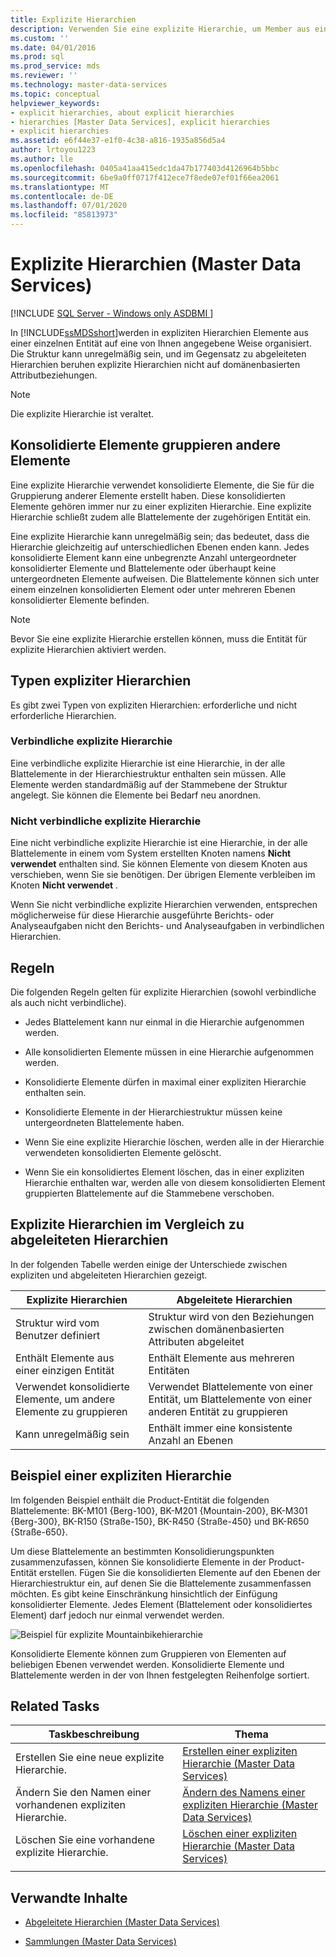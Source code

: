 ```yaml
---
title: Explizite Hierarchien
description: Verwenden Sie eine explizite Hierarchie, um Member aus einer Master Data Services Entität beliebig zu organisieren, anstatt auf domänenbasierten Attribut Beziehungen zu basieren.
ms.custom: ''
ms.date: 04/01/2016
ms.prod: sql
ms.prod_service: mds
ms.reviewer: ''
ms.technology: master-data-services
ms.topic: conceptual
helpviewer_keywords:
- explicit hierarchies, about explicit hierarchies
- hierarchies [Master Data Services], explicit hierarchies
- explicit hierarchies
ms.assetid: e6f44e37-e1f0-4c38-a816-1935a856d5a4
author: lrtoyou1223
ms.author: lle
ms.openlocfilehash: 0405a41aa415edc1da47b177403d4126964b5bbc
ms.sourcegitcommit: 6be9a0ff0717f412ece7f8ede07ef01f66ea2061
ms.translationtype: MT
ms.contentlocale: de-DE
ms.lasthandoff: 07/01/2020
ms.locfileid: "85813973"
---
```

# <a name="explicit-hierarchies-master-data-services"></a>Explizite Hierarchien (Master Data Services)

[!INCLUDE [SQL Server - Windows only ASDBMI  ](../includes/applies-to-version/sql-windows-only-asdbmi.md)]

  In [!INCLUDE[ssMDSshort](../includes/ssmdsshort-md.md)]werden in expliziten Hierarchien Elemente aus einer einzelnen Entität auf eine von Ihnen angegebene Weise organisiert. Die Struktur kann unregelmäßig sein, und im Gegensatz zu abgeleiteten Hierarchien beruhen explizite Hierarchien nicht auf domänenbasierten Attributbeziehungen.  
  
> [!NOTE]  
>  Die explizite Hierarchie ist veraltet.  
  
## <a name="consolidated-members-group-other-members"></a>Konsolidierte Elemente gruppieren andere Elemente  
 Eine explizite Hierarchie verwendet konsolidierte Elemente, die Sie für die Gruppierung anderer Elemente erstellt haben. Diese konsolidierten Elemente gehören immer nur zu einer expliziten Hierarchie. Eine explizite Hierarchie schließt zudem alle Blattelemente der zugehörigen Entität ein.  
  
 Eine explizite Hierarchie kann unregelmäßig sein; das bedeutet, dass die Hierarchie gleichzeitig auf unterschiedlichen Ebenen enden kann. Jedes konsolidierte Element kann eine unbegrenzte Anzahl untergeordneter konsolidierter Elemente und Blattelemente oder überhaupt keine untergeordneten Elemente aufweisen. Die Blattelemente können sich unter einem einzelnen konsolidierten Element oder unter mehreren Ebenen konsolidierter Elemente befinden.  
  
> [!NOTE]  
>  Bevor Sie eine explizite Hierarchie erstellen können, muss die Entität für explizite Hierarchien aktiviert werden.  
  
## <a name="types-of-explicit-hierarchies"></a>Typen expliziter Hierarchien  
 Es gibt zwei Typen von expliziten Hierarchien: erforderliche und nicht erforderliche Hierarchien.  
  
### <a name="mandatory-explicit-hierarchy"></a>Verbindliche explizite Hierarchie  
 Eine verbindliche explizite Hierarchie ist eine Hierarchie, in der alle Blattelemente in der Hierarchiestruktur enthalten sein müssen. Alle Elemente werden standardmäßig auf der Stammebene der Struktur angelegt. Sie können die Elemente bei Bedarf neu anordnen.  
  
### <a name="non-mandatory-explicit-hierarchy"></a>Nicht verbindliche explizite Hierarchie  
 Eine nicht verbindliche explizite Hierarchie ist eine Hierarchie, in der alle Blattelemente in einem vom System erstellten Knoten namens **Nicht verwendet** enthalten sind. Sie können Elemente von diesem Knoten aus verschieben, wenn Sie sie benötigen. Der übrigen Elemente verbleiben im Knoten **Nicht verwendet** .  
  
 Wenn Sie nicht verbindliche explizite Hierarchien verwenden, entsprechen möglicherweise für diese Hierarchie ausgeführte Berichts- oder Analyseaufgaben nicht den Berichts- und Analyseaufgaben in verbindlichen Hierarchien.  
  
## <a name="rules"></a>Regeln  
 Die folgenden Regeln gelten für explizite Hierarchien (sowohl verbindliche als auch nicht verbindliche).  
  
-   Jedes Blattelement kann nur einmal in die Hierarchie aufgenommen werden.  
  
-   Alle konsolidierten Elemente müssen in eine Hierarchie aufgenommen werden.  
  
-   Konsolidierte Elemente dürfen in maximal einer expliziten Hierarchie enthalten sein.  
  
-   Konsolidierte Elemente in der Hierarchiestruktur müssen keine untergeordneten Blattelemente haben.  
  
-   Wenn Sie eine explizite Hierarchie löschen, werden alle in der Hierarchie verwendeten konsolidierten Elemente gelöscht.  
  
-   Wenn Sie ein konsolidiertes Element löschen, das in einer expliziten Hierarchie enthalten war, werden alle von diesem konsolidierten Element gruppierten Blattelemente auf die Stammebene verschoben.  
  
## <a name="explicit-hierarchies-versus-derived-hierarchies"></a>Explizite Hierarchien im Vergleich zu abgeleiteten Hierarchien  
 In der folgenden Tabelle werden einige der Unterschiede zwischen expliziten und abgeleiteten Hierarchien gezeigt.  
  
|Explizite Hierarchien|Abgeleitete Hierarchien|  
|--------------------------|-------------------------|  
|Struktur wird vom Benutzer definiert|Struktur wird von den Beziehungen zwischen domänenbasierten Attributen abgeleitet|  
|Enthält Elemente aus einer einzigen Entität|Enthält Elemente aus mehreren Entitäten|  
|Verwendet konsolidierte Elemente, um andere Elemente zu gruppieren|Verwendet Blattelemente von einer Entität, um Blattelemente von einer anderen Entität zu gruppieren|  
|Kann unregelmäßig sein|Enthält immer eine konsistente Anzahl an Ebenen|  
  
## <a name="explicit-hierarchy-example"></a>Beispiel einer expliziten Hierarchie  
 Im folgenden Beispiel enthält die Product-Entität die folgenden Blattelemente: BK-M101 {Berg-100}, BK-M201 {Mountain-200}, BK-M301 {Berg-300}, BK-R150 {Straße-150}, BK-R450 {Straße-450} und BK-R650 {Straße-650}.  
  
 Um diese Blattelemente an bestimmten Konsolidierungspunkten zusammenzufassen, können Sie konsolidierte Elemente in der Product-Entität erstellen. Fügen Sie die konsolidierten Elemente auf den Ebenen der Hierarchiestruktur ein, auf denen Sie die Blattelemente zusammenfassen möchten. Es gibt keine Einschränkung hinsichtlich der Einfügung konsolidierter Elemente. Jedes Element (Blattelement oder konsolidiertes Element) darf jedoch nur einmal verwendet werden.  
  
 ![Beispiel für explizite Mountainbikehierarchie](../master-data-services/media/mds-conc-explicit-hierarchy.gif "Beispiel für explizite Mountainbikehierarchie")  
  
 Konsolidierte Elemente können zum Gruppieren von Elementen auf beliebigen Ebenen verwendet werden. Konsolidierte Elemente und Blattelemente werden in der von Ihnen festgelegten Reihenfolge sortiert.  
  
## <a name="related-tasks"></a>Related Tasks  
  
|Taskbeschreibung|Thema|  
|----------------------|-----------|  
|Erstellen Sie eine neue explizite Hierarchie.|[Erstellen einer expliziten Hierarchie &#40;Master Data Services&#41;](../master-data-services/create-an-explicit-hierarchy-master-data-services.md)|  
|Ändern Sie den Namen einer vorhandenen expliziten Hierarchie.|[Ändern des Namens einer expliziten Hierarchie &#40;Master Data Services&#41;](../master-data-services/change-an-explicit-hierarchy-name-master-data-services.md)|  
|Löschen Sie eine vorhandene explizite Hierarchie.|[Löschen einer expliziten Hierarchie &#40;Master Data Services&#41;](../master-data-services/delete-an-explicit-hierarchy-master-data-services.md)|  
|||  
  
## <a name="related-content"></a>Verwandte Inhalte  
  
-   [Abgeleitete Hierarchien &#40;Master Data Services&#41;](../master-data-services/derived-hierarchies-master-data-services.md)  
  
-   [Sammlungen &#40;Master Data Services&#41;](../master-data-services/collections-master-data-services.md)  
  
  

